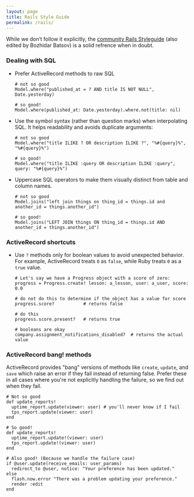```yaml
---
layout: page
title: Rails Style Guide
permalink: /rails/
---
```


While we don’t follow it explicitly, the [community Rails Styleguide](https://github.com/bbatsov/rails-style-guide) (also edited by Bozhidar Batsov) is a solid refrence when in doubt.

### Dealing with SQL

- Prefer ActiveRecord methods to raw SQL

      # not so good
      Model.where("published_at = ? AND title IS NOT NULL", Date.yesterday)

      # so good!
      Model.where(published_at: Date.yesterday).where.not(title: nil)

- Use the symbol syntax (rather than question marks) when interpolating SQL. It helps readability and avoids duplicate arguments:

      # not so good
      Model.where("title ILIKE ? OR description ILIKE ?", "%#{query}%", "%#{query}%")
      
      # so good!
      Model.where("title ILIKE :query OR description ILIKE :query", query: "%#{query}%")

- Uppercase SQL operators to make them visually distinct from table and column names.

      # not so good
      Model.joins("left join things on thing_id = things.id and another_id = things.another_id")

      # so good!
      Model.joins("LEFT JOIN things ON thing_id = things.id AND another_id = things.another_id")

### ActiveRecord shortcuts

- Use `?` methods only for boolean values to avoid unexpected behavior. For example, ActiveRecord treats `0` as `false`, while Ruby treats `0` as a `true` value.

      # Let's say we have a Progress object with a score of zero:
      progress = Progress.create! lesson: a_lesson, user: a_user, score: 0.0

      # do not do this to determine if the object has a value for score
      progress.score?           # returns false

      # do this
      progress.score.present?   # returns true

      # booleans are okay
      company.assignment_notifications_disabled?  # returns the actual value

### ActiveRecord bang! methods

ActiveRecord provides "bang" versions of methods like `create`, `update`, and `save` which raise an error if they fail instead of returning false. Prefer these in all cases where you're not explicitly handling the failure, so we find out when they fail.

    # Not so good
    def update_reports!
      uptime_report.update(viewer: user) # you'll never know if I fail
      tps_report.update(viewer: user)
    end

    # So good!
    def update_reports!
      uptime_report.update!(viewer: user)
      tps_report.update!(viewer: user)
    end

    # Also good! (Because we handle the failure case)
    if @user.update(receive_emails: user_params)
      redirect_to @user, notice: "Your preference has been updated."
    else
      flash.now.error "There was a problem updating your preference."
      render :edit
    end

